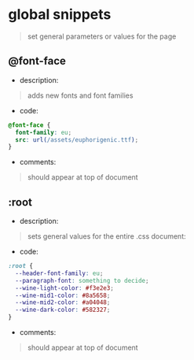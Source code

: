 # global snippets

> set general parameters or values for the page

## @font-face

- description:

> adds new fonts and font families

- code:

```css
@font-face {
  font-family: eu;
  src: url(/assets/euphorigenic.ttf);
}
```

- comments:

> should appear at top of document

## :root

- description:

> sets general values for the entire .css document:

- code:

```css
:root {
  --header-font-family: eu;
  --paragraph-font: something to decide;
  --wine-light-color: #f3e2e3;
  --wine-mid1-color: #8a5658;
  --wine-mid2-color: #a04048;
  --wine-dark-color: #582327;
}
```

- comments:

> should appear at top of document
